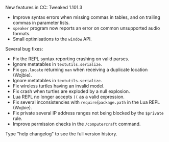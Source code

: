 New features in CC: Tweaked 1.101.3

* Improve syntax errors when missing commas in tables, and on trailing commas in parameter lists.
* `speaker` program now reports an error on common unsupported audio formats.
* Small optimisations to the `window` API.

Several bug fixes:
* Fix the REPL syntax reporting crashing on valid parses.
* Ignore metatables in `textutils.serialize`.
* Fix `gps.locate` returning `nan` when receiving a duplicate location (Wojbie).
* Ignore metatables in `textutils.serialize`.
* Fix wireless turtles having an invalid model.
* Fix crash when turtles are exploded by a null explosion.
* Lua REPL no longer accepts `)(` as a valid expression.
* Fix several inconsistencies with `require`/`package.path` in the Lua REPL (Wojbie).
* Fix private several IP address ranges not being blocked by the `$private` rule.
* Improve permission checks in the `/computercraft` command.

Type "help changelog" to see the full version history.
